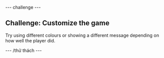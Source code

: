 \--- challenge \---

## Challenge: Customize the game

Try using different colours or showing a different message depending on how well the player did.

\--- /thử thách \---
